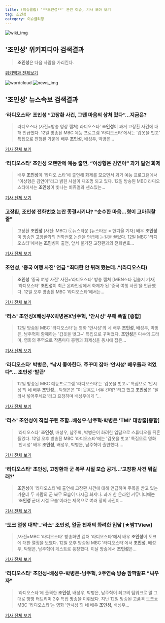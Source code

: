 ```yaml
---
title: (이슈클립) '**조인성**' 관련 이슈, 기사 모아 보기
tag: 조인성
category: 이슈클리핑
---
```

![wiki_img](https://user-images.githubusercontent.com/42597476/44503234-41136a80-a6d0-11e8-9071-6fc6418eafe4.png)
## **'**조인성**'** 위키피디아 검색결과
>**조인성**은 다음 사람을 가리킨다.

<a href="https://ko.wikipedia.org/wiki/조인성" target="_blank">위키백과 전체보기</a>

![wordcloud](https://s3.ap-northeast-2.amazonaws.com/lyrics101-wordcloud/2018-09-13-1536773435.png)
![news_img](https://user-images.githubusercontent.com/42597476/44507050-1206f400-a6e4-11e8-8d98-7ffbfebb353f.png)
## **'**조인성**'** 뉴스속보 검색결과
### ‘라디오스타’ **조인성** “고장환 사건, 그땐 마음의 상처 컸다”...지금은?

>라디오스타 (사진=방송 영상 캡처) 라디오스타’ **조인성**이 과거 고장환 사건에 대해 언급했다. 12일 방송된 MBC 예능 프로그램 '라디오스타'에서는 '갑옷을 벗고' 특집으로 진행된 가운데 배우 **조인성**, 배성우, 박병은...

<a href="http://news.hankyung.com/article/201809138996I" target="_blank">기사 전체 보기</a>

### ‘라디오스타’ **조인성** 오랜만에 예능 출연, “이상형은 김연아” 과거 발언 화제

>배우 **조인성**이 ‘라디오 스타’에 출연해 화제를 모으면서 과거 예능 프로그램에서 “이상형은 김연아”라고 밝힌 사실이 재조명 되고 있다. 12일 방송된 MBC 라디오스타에서는 **조인성**이 빛나는 비쥬얼과 센스있는...

<a href="http://www.kookje.co.kr/news2011/asp/newsbody.asp?code=0500&key=20180913.99099005241" target="_blank">기사 전체 보기</a>

### 고장환, **조인성** 전화번호 논란 종결시키나? "순수한 마음…형이 고마워할 줄"

>고장환 **조인성** (사진: MBC) ⓒ뉴스타운 [뉴스타운 = 한겨울 기자] 배우 **조인성**이 방송인 고장환과의 전화번호 논란을 언급해 눈길을 끌었다. 12일 MBC '라디오스타'에서는 **조인성**이 출연, 앞서 불거진 고장환과의 전화번호...

<a href="http://www.newstown.co.kr/news/articleView.html?idxno=340342" target="_blank">기사 전체 보기</a>

### **조인성**, ‘중국 여행 사진’ 언급 “최대한 안 튀려 했는데..”(라디오스타)

>**조인성** ‘중국 여행 사진’ 사진=‘라디오스타’ 방송 캡처 [MBN스타 김솔지 기자] ‘라디오스타’ **조인성**이 최근 온라인상에서 화제가 된 ‘중국 여행 사진’을 언급했다. 12일 오후 방송된 MBC ‘라디오스타’에서는...

<a href="http://star.mbn.co.kr/view.php?year=2018&no=576885&refer=portal" target="_blank">기사 전체 보기</a>

### '라스' **조인성**X배성우X박병은X남주혁, '안시성' 우애 폭발 [종합]

>12일 방송된 MBC '라디오스타'는 영화 '안시성'의 네 배우 **조인성**, 배성우, 박병은, 남주혁이 함께하는 '갑옷을 벗고~' 특집으로 꾸며졌다. **조인성**은 다수의 드라마, 영화의 주역으로 작품마다 흥행과 화제성을 동시에 잡은...

<a href="http://sports.chosun.com/news/ntype.htm?id=201809140100109930008601&servicedate=20180913" target="_blank">기사 전체 보기</a>

### ‘라디오스타’ 박병은, “낚시 좋아한다. 주꾸미 잡아 ‘안시성’ 배우들과 먹었다”... **조인성** ‘발끈’

>12일 방송된 MBC 예능프로그램 ‘라디오스타’는 ‘갑옷을 벗고~’ 특집으로 ‘안시성’의 네 배우 **조인성**... 박병은은 ”이 웃음도 너무 긴데?“라고 했고 **조인성**은 ”잘라서 넣어주세요“라고 요청하며 배성우에게 ”...

<a href="http://enews.imbc.com/News/RetrieveNewsInfo/242991" target="_blank">기사 전체 보기</a>

### '라스' **조인성**이 직접 꾸린 조합..배성우·남주혁·박병은 'TMI' 대방출[종합]

>'라디오스타' **조인성**, 배성우, 남주혁, 박병은이 화려한 입담으로 스튜디오를 뒤흔들었다. 12일 오후 방송된 MBC '라디오스타'에는 '갑옷을 벗고' 특집으로 영화 '안시성' 배우 **조인성**, 배성우, 박병은, 남주혁이 출연했다....

<a href="http://www.osen.co.kr/article/G1110988134" target="_blank">기사 전체 보기</a>

### '라디오스타' **조인성**, 고장환과 군 복무 시절 모습 공개…'고장환 사건 뭐길래?'

>**조인성**이 '라디오스타'에 출연해 고장환 사건에 대해 언급하며 주목을 받고 있는 가운데 두 사람의 군 복무 모습이 다시금 화제다. 과거 한 온라인 커뮤니티에는 '**조인성** 군대 시절 모습'이라는 제목으로 여러 장의 사진이...

<a href="http://www.topstarnews.net/news/articleView.html?idxno=481204" target="_blank">기사 전체 보기</a>

### '토크 열정 대박'..'라스' **조인성**, 얼굴 천재의 화려한 입담 [★밤TView]

>/사진=MBC '라디오스타' 방송화면 캡처 '라디오스타'에서 배우 **조인성**이 토크에 대한 열정을 보였다. 12일 오후 방송된 MBC '라디오스타'에서 **조인성**, 배성우, 박병은, 남주혁이 게스트로 등장했다. 이날 방송에서 **조인성**은...

<a href="http://star.mt.co.kr/stview.php?no=2018091223160560905" target="_blank">기사 전체 보기</a>

### '라디오스타' **조인성**-배성우-박병은-남주혁, 2주연속 방송 깜짝발표 "싸우자"

>'라디오스타'에 출격한 **조인성**, 배성우, 박병은, 남주혁이 최고의 팀워크로 말 그대로 빵빵 터트리며 2주 특집 방송을 이뤄냈다. 지난 12일 방송된 고품격 토크쇼 MBC '라디오스타'는 영화 '안시성'의 네 배우 **조인성**, 배성우...

<a href="http://www.slist.kr/news/articleView.html?idxno=45404" target="_blank">기사 전체 보기</a>


